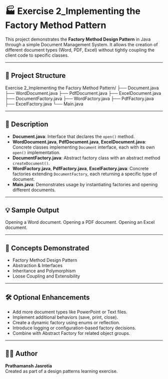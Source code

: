 # 🏭 Exercise 2_lmplementing the Factory Method Pattern

This project demonstrates the **Factory Method Design Pattern** in Java through a simple Document Management System. It allows the creation of different document types (Word, PDF, Excel) without tightly coupling the client code to specific classes.

---

## 📁 Project Structure

Exercise 2_lmplementing the Factory Method Pattern/
├── Document.java
├── WordDocument.java
├── PdfDocument.java
├── ExcelDocument.java
├── DocumentFactory.java
├── WordFactory.java
├── PdfFactory.java
├── ExcelFactory.java
└── Main.java


---

## 📜 Description

- **Document.java**: Interface that declares the `open()` method.
- **WordDocument.java**, **PdfDocument.java**, **ExcelDocument.java**: Concrete classes implementing `Document` interface, each with its own `open()` implementation.
- **DocumentFactory.java**: Abstract factory class with an abstract method `createDocument()`.
- **WordFactory.java**, **PdfFactory.java**, **ExcelFactory.java**: Concrete factories extending `DocumentFactory`, each returning a specific type of document.
- **Main.java**: Demonstrates usage by instantiating factories and opening different documents.

---

## 💡 Sample Output

Opening a Word document.
Opening a PDF document.
Opening an Excel document.


---

## 📌 Concepts Demonstrated

- Factory Method Design Pattern  
- Abstraction & Interfaces  
- Inheritance and Polymorphism  
- Loose Coupling and Extensibility

---

## 🛠️ Optional Enhancements

- Add more document types like PowerPoint or Text files.  
- Implement additional behaviors (save, print, close).  
- Create a dynamic factory using enums or reflection.  
- Introduce logging or configuration-based factory decisions.  
- Combine with Abstract Factory for related object groups.

---

## 👨‍💻 Author

**Prathamansh Jasrotia**  
Created as part of a design patterns learning exercise.

